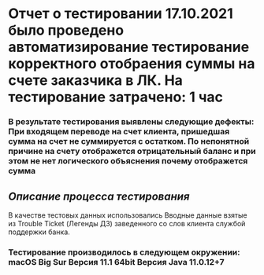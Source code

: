 # Отчет о тестировании 17.10.2021 было проведено автоматизирование тестирование корректного отобраения суммы на счете заказчика в ЛК. На тестирование затрачено: 1 час

### В результате тестирования выявлены следующие дефекты: При входящем переводе на счет клиента, пришедшая сумма на счет не суммируется с остатком. По непонятной причине на счету отображется отрицательный баланс и при этом не нет логического объяснения почему отображется сумма

## *Описание процесса тестирования*

В качестве тестовых данных использовались Вводные данные взятые из Trouble Ticket (Легенды ДЗ) заведенного со слов клиента службой поддержки банка.

### **Тестирование производилось в следующем окружении: macOS Big Sur Версия 11.1 64bit Версия Java 11.0.12+7**

